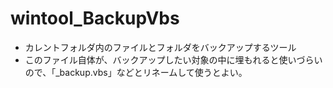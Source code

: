 # wintool_BackupVbs
- カレントフォルダ内のファイルとフォルダをバックアップするツール
- このファイル自体が、バックアップしたい対象の中に埋もれると使いづらいので、「_backup.vbs」などとリネームして使うとよい。
